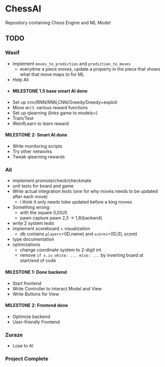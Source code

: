 # ChessAI

Repository containing Chess Engine and ML Model

## TODO
### **Wasif**
- implement `moves_to_prediction` and `prediction_to_moves`
  - everyitme a piece moves, update a property in the piece that shows what that move maps to for ML
- Help Ali
- #### MILESTONE 1.5 base smart AI done
- Set up cnn/RNN/RNN,CNN/Greedy/Greedy+exploit
- Move w.r.t. various reward functions  
- Set up qlearning (links game to models>)
- Train/Test
- IReinfLearn to learn reward
#### MILESTONE 2: **Smart AI done**
- Write monitoring scripts
- Try other networks
- Tweak qlearning rewards

### **Ali**
- implement promote/check/checkmate
- unit tests for board and game
- Write actual integration tests (one for why moves needs to be updated after each move)
  - i think it only needs tobe updated before a king moves
- Something wrong:
  - with the square 0,0(UI)
  - pawn capture pawn 2,5 -> 1,6(backend)
- write 2 system tests
- implement scoreboard + visualization
  - db contains `players`=(ID,name) and `scores`=(ID,ID, score)
- type documentation
- optimizations
  - change coordinate system to 2-digit int
  - remove `if x.is_white: ... else: ...` by inverting board at start/end of code

#### MILESTONE 1: **Done backend**
- Start frontend
- Write Controller to interact Model and View
- Write Buttons for View
#### MILESTONE 2: **Frontend done**
- Optimize backend
- User-friendly Frontend

### **Zuraze**
- Lose to AI

### Project Complete

